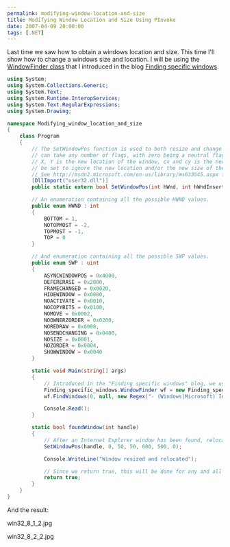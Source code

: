 ```yaml
---
permalink: modifying-window-location-and-size
title: Modifying Window Location and Size Using PInvoke
date: 2007-04-09 20:00:00
tags: [.NET]
---
```

Last time we saw how to obtain a windows location and size. This time I'll show how to change a windows size and location. I will be using the [WindowFinder class](http://www.improve.dk/blog/2007/04/07/finding-specific-windows) that I introduced in the blog [Finding specific windows](http://www.improve.dk/blog/2007/04/07/finding-specific-windows).

<!-- more -->

```cs
using System;
using System.Collections.Generic;
using System.Text;
using System.Runtime.InteropServices;
using System.Text.RegularExpressions;
using System.Drawing;

namespace Modifying_window_location_and_size
{
	class Program
	{
		// The SetWindowPos function is used to both resize and change the location of windows. The uFlags parameter
		// can take any number of flags, with zero being a neutral flag, the same goes for the hWndInsertAfter parameter.
		// X, Y is the new location of the window, cx and cy is the new height / width of the window. Via uFlags it can
		// be set to ignore the new location and/or the new size of the window.
		// See http://msdn2.microsoft.com/en-us/library/ms633545.aspx for full documentation.
		[DllImport("user32.dll")]
		public static extern bool SetWindowPos(int hWnd, int hWndInsertAfter, int X, int Y, int cx, int cy, uint uFlags);

		// An enumeration containing all the possible HWND values.
		public enum HWND : int
		{
			BOTTOM = 1,
			NOTOPMOST = -2,
			TOPMOST = -1,
			TOP = 0
		}

		// And enumeration containing all the possible SWP values.
		public enum SWP : uint
		{
			ASYNCWINDOWPOS = 0x4000,
			DEFERERASE = 0x2000,
			FRAMECHANGED = 0x0020,
			HIDEWINDOW = 0x0080,
			NOACTIVATE = 0x0010,
			NOCOPYBITS = 0x0100,
			NOMOVE = 0x0002,
			NOOWNERZORDER = 0x0200,
			NOREDRAW = 0x0008,
			NOSENDCHANGING = 0x0400,
			NOSIZE = 0x0001,
			NOZORDER = 0x0004,
			SHOWWINDOW = 0x0040
		}

		static void Main(string[] args)
		{
			// Introduced in the "Finding specific windows" blog, we use the WindowFinder class to find all Internet Explorer main window instances.
			Finding_specific_windows.WindowFinder wf = new Finding_specific_windows.WindowFinder();
			wf.FindWindows(0, null, new Regex("- (Windows|Microsoft) Internet Explorer"), new Regex("iexplore"), new Finding_specific_windows.WindowFinder.FoundWindowCallback(foundWindow));

			Console.Read();
		}

		static bool foundWindow(int handle)
		{
			// After an Internet Explorer window has been found, relocate it to (50,50) and set it's size to 600x500px.
			SetWindowPos(handle, 0, 50, 50, 600, 500, 0);

			Console.WriteLine("Window resized and relocated");

			// Since we return true, this will be done for any and all Internet Explorer instances.
			return true;
		}
	}
}
```

And the result:

win32_8_1_2.jpg

win32_8_2_2.jpg
